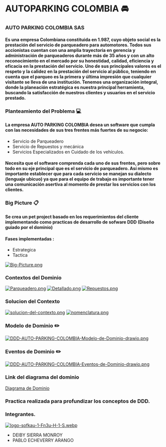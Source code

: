 # AUTOPARKING COLOMBIA  :oncoming_automobile:

### AUTO PARKING COLOMBIA SAS
#### Es una empresa Colombiana constituida en 1.987, cuyo objeto social es la prestación del servicio de parqueadero para automotores. Todos sus accionistas cuentan con una amplia trayectoria en gerencia y administración de parqueaderos durante más de 35 años y con un alto reconocimiento en el mercado por su honestidad, calidad, eficiencia y eficacia en la prestación del servicio. Uno de sus principales valores es el respeto y la calidez en la prestación del servicio al público, teniendo en cuenta que el parqueo es la primera y última impresión que cualquier visitante se lleva de una institución. Tenemos una organización integral, donde la planeación estratégica es nuestra principal herramienta, buscando la satisfacción de nuestros clientes y usuarios en el servicio prestado.

### Planteamiento del Problema :computer:

#### La empresa AUTO PARKING COLOMBIA desea un software que cumpla con las necesidades de sus tres frentes más fuertes de su negocio:

 - Servicio de Parqueadero
 - Servicio de Repuestos y mecánica
 - Servicios Especializados en Cuidado de los vehículos.

#### Necesita que el software comprenda cada uno de sus frentes, pero sobre todo en su eje principal que es el servicio de parqueadero. Así mismo es importante establecer que para cada servicio se manejan su dialecto (lenguaje ubicuo) ya que para el equipo de trabajo es importante tener una comunicación asertiva al momento de prestar los servicios con los clientes.

### Big Picture  :clipboard:

#### Se crea un pet project basado en los requerimientos del cliente implementando como practicas de desarrollo de sofware  DDD (Diseño guiado por el dominio)
#### Fases implementadas :

- Estrategica
- Tactica 

[![Big-Picture.png](https://i.postimg.cc/j5sfqgvN/Big-Picture.png)](https://postimg.cc/Z9MnVLGK)

### Contextos del Dominio 

[![Parqueadero.png](https://i.postimg.cc/V6GWxP15/Parqueadero.png)](https://postimg.cc/mz999qPG)
[![Detallado.png](https://i.postimg.cc/ZYQLjmVM/Detallado.png)](https://postimg.cc/c6QY4pqR)
[![Repuestos.png](https://i.postimg.cc/QCK1vB0n/Repuestos.png)](https://postimg.cc/ctZvnJqQ)

### Solucion del Contexto

[![solucion-del-contexto.png](https://i.postimg.cc/qM02172Q/solucion-del-contexto.png)](https://postimg.cc/5j7H0b7F)
[![nomenclatura.png](https://i.postimg.cc/cCcgpQfh/nomenclatura.png)](https://postimg.cc/wR7jJRfR)

### Modelo de Dominio :pencil2:

[![DDD-AUTO-PARKING-COLOMBIA-Modelo-de-Dominio-drawio.png](https://i.postimg.cc/Znq4q31V/DDD-AUTO-PARKING-COLOMBIA-Modelo-de-Dominio-drawio.png)](https://postimg.cc/ft1623W9)

### Eventos de Dominio :pencil2:

[![DDD-AUTO-PARKING-COLOMBIA-Eventos-de-Dominio-drawio.png](https://i.postimg.cc/63MxFqyR/DDD-AUTO-PARKING-COLOMBIA-Eventos-de-Dominio-drawio.png)](https://postimg.cc/hzQYdS8P)

### Link del diagrama del dominio

[Diagrama de Dominio ](https://drive.google.com/file/d/1siJEJAZuNSkPSpIaLWhqCLmcOuOOZj-A/view?usp=sharing)

### Practica realizada para profundizar los conceptos de DDD.

### Integrantes.

[![logo-sofkau-1-Fn3u-H-1-S.webp](https://i.postimg.cc/5yZ4kyRg/logo-sofkau-1-Fn3u-H-1-S.webp)](https://postimg.cc/7Jnr5HDJ)

 - DEIBY SIERRA MONROY
 - PABLO ECHEVERRY ARANGO



